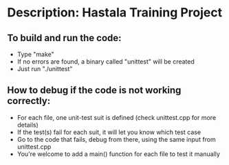 # Description: Hastala Training Project

## To build and run the code:
* Type "make"
* If no errors are found, a binary called "unittest" will be created
* Just run "./unittest"

## How to debug if the code is not working correctly:
* For each file, one unit-test suit is defined (check unittest.cpp for more details)
* If the test(s) fail for each suit, it will let you know which test case
* Go to the code that fails, debug from there, using the same input from unittest.cpp
* You're welcome to add a main() function for each file to test it manually
